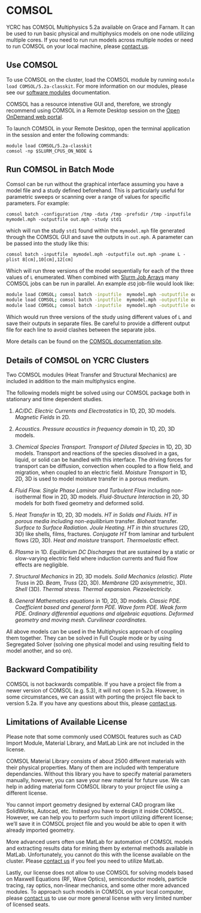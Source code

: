 # COMSOL

YCRC has COMSOL Multiphysics 5.2a available on Grace and Farnam. It can be used to run basic physical and multiphysics models on one node utilizing multiple cores. If you need to run run models across multiple nodes or need to run COMSOL on your local machine, please [contact us](/#get-help).

## Use COMSOL

To use COMSOL on the cluster, load the COMSOL module by running `module load COMSOL/5.2a-classkit`. For more information on our modules, please see our [software modules](/clusters-at-yale/applications/modules) documentation. 

COMSOL has a resource intenstive GUI and, therefore, we strongly recommend using COMSOL in a Remote Desktop session on the [Open OnDemand web portal](/clusters-at-yale/access/ood/).

To launch COMSOL in your Remote Desktop, open the terminal application in the session and enter the following commands:

```
module load COMSOL/5.2a-classkit
comsol -np $SLURM_CPUS_ON_NODE &
```

## Run COMSOL in Batch Mode

Comsol can be run without the graphical interface assuming you have a model file and a study defined beforehand. 
This is particularly useful for parametric sweeps or scanning over a range of values for specific parameters.
For example:

```
comsol batch -configuration /tmp -data /tmp -prefsdir /tmp -inputfile mymodel.mph -outputfile out.mph -study std1 
```

which will run the study `std1` found within the `mymodel.mph` file generated through the COMSOL GUI and save the outputs in  `out.mph`. 
A parameter can be passed into the study like this:

```
comsol batch -inputfile  mymodel.mph -outputfile out.mph -pname L -plist 8[cm],10[cm],12[cm]
```
Which will run three versions of the model sequentially for each of the three values of `L` enumerated.
When combined with [Slurm Job Arrays](/clusters-at-yale/job-scheduling/dsq/) many COMSOL jobs can be run in parallel.
An example `dSQ` job-file would look like:

```sh
module load COMSOL; comsol batch -inputfile  mymodel.mph -outputfile out_8.mph -pname L -plist 8[cm]
module load COMSOL; comsol batch -inputfile  mymodel.mph -outputfile out_10.mph -pname L -plist 10[cm]
module load COMSOL; comsol batch -inputfile  mymodel.mph -outputfile out_12.mph -pname L -plist 12[cm]

```
Which would run three versions of the study using different values of `L` and save their outputs in separate files.
Be careful to provide a different output file for each line to avoid clashes between the separate jobs.

More details can be found on the [COMSOL documentation site](https://www.comsol.com/support/knowledgebase/1250).


## Details of COMSOL on YCRC Clusters

Two COMSOL modules (Heat Transfer and Structural Mechanics) are included in addition to the main multiphysics engine.

The following models might be solved using our COMSOL package both in stationary and time dependent studies.

1. *AC/DC.* _Electric Currents and Electrostatics_ in 1D, 2D, 3D models. _Magnetic Fields_ in 2D.

1. *Acoustics.* _Pressure acoustics in frequency domain_ in 1D, 2D, 3D models.

1. *Chemical Species Transport.* _Transport of Diluted Species_ in 1D, 2D, 3D models. Transport and reactions of the species dissolved in a gas, liquid, or solid can be handled with this interface. The driving forces for transport can be diffusion, convection when coupled to a flow field, and migration, when coupled to an electric field. _Moisture Transport_ in 1D, 2D, 3D is used to model moisture transfer in a porous medium.

1. *Fluid Flow.* _Single Phase Laminar and Turbulent Flow_ including non-isothermal flow in 2D, 3D models. _Fluid-Structure Interaction_ in 2D, 3D models for both fixed geometry and deformed solid.

1. *Heat Transfer* in 1D, 2D, 3D models. _HT in Solids and Fluids. HT in porous media including non-equilibrium_ transfer. _Bioheat_ transfer. _Surface to Surface Radiation. Joule Heating. HT in thin structures_ (2D, 3D) like shells, films, fractures. _Conjugate HT_ from laminar and turbulent flows (2D, 3D). _Heat and moisture_ transport. _Thermoelastic_ effect.

1. *Plasma* in 1D. _Equilibrium DC Discharges_ that are sustained by a static or slow-varying electric field where induction currents and fluid flow effects are negligible.

1. *Structural Mechanics* in 2D, 3D models. _Solid Mechanics (elastic). Plate Truss_ in 2D. _Beam, Truss_ (2D, 3D). _Membrane_ (2D axisymmetric, 3D). _Shell_ (3D). _Thermal stress. Thermal expansion. Piezoelectricity._

1. *General Mathematics equations* in 1D, 2D, 3D models. _Classic PDE. Coefficient based and general form PDE. Wave form PDE. Weak form PDE. Ordinary differential equations and algebraic equations. Deformed geometry and moving mesh. Curvilinear coordinates._ 

All above models can be used in the Multiphysics approach of coupling them together. They can be solved in Full Couple mode or by using Segregated Solver (solving one physical model and using resulting field to model another, and so on).


## Backward Compatibility

COMSOL is not backwards compatible. If you have a project file from a newer version of COMSOL (e.g. 5.3), it will not open in 5.2a. However, in some circumstances, we can assist with porting the project file back to version 5.2a. If you have any questions about this, please [contact us](/#get-help).

## Limitations of Available License

Please note that some commonly used COMSOL features such as CAD Import Module, Material Library, and MatLab Link are not included in the license. 

COMSOL Material Library consists of about 2500 different materials with their physical properties. Many of them are included with temperature dependancies. Without this library you have to specify material parameters manually, however, you can save your new material for future use.  We can help in adding material form COMSOL library to your project file using a different license.

You cannot import geometry designed by external CAD program like SolidWorks, Autocad, etc. Instead you have to design it inside COMSOL. However, we can help you to perform such import utilizing different license; we’ll save it in COMSOL project file and you would be able to open it with already imported geometry.

More advanced users often use MatLab for automation of COMSOL models and extracting results data for mining them by external methods available in MatLab. Unfortunately, you cannot do this with the license available on the cluster. Please [contact us](/#get-help) if you feel you need to utilize MatLab.

Lastly, our license does not allow to use COMSOL for solving models based on Maxwell Equations (RF, Wave Optics), semiconductor models, particle tracing, ray optics, non-linear mechanics, and some other more advanced modules. To approach such models in COMSOL on your local computer, please [contact us](/#get-help) to use our more general license with very limited number of licensed seats.
